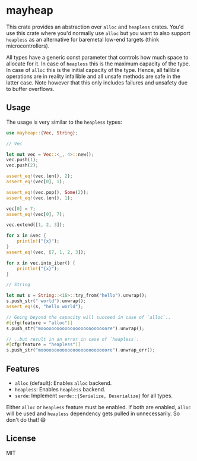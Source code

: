 # mayheap

This crate provides an abstraction over `alloc` and `heapless` crates. You'd use this crate where
you'd normally use `alloc` but you want to also support `heapless` as an alternative for baremetal
low-end targets (think microcontrollers).

All types have a generic const parameter that controls how much space to allocate for it. In case of
`heapless` this is the maximum capacity of the type. In case of `alloc` this is the initial capacity
of the type. Hence, all fallible operations are in reality infallible and all unsafe methods are
safe in the latter case. Note however that this only includes failures and unsafety due to buffer
overflows.

## Usage

The usage is very similar to the `heapless` types:

```rust
use mayheap::{Vec, String};

// Vec

let mut vec = Vec::<_, 4>::new();
vec.push(1);
vec.push(2);

assert_eq!(vec.len(), 2);
assert_eq!(vec[0], 1);

assert_eq!(vec.pop(), Some(2));
assert_eq!(vec.len(), 1);

vec[0] = 7;
assert_eq!(vec[0], 7);

vec.extend([1, 2, 3]);

for x in &vec {
    println!("{x}");
}
assert_eq!(vec, [7, 1, 2, 3]);

for x in vec.into_iter() {
    println!("{x}");
}

// String

let mut s = String::<16>::try_from("hello").unwrap();
s.push_str(" world").unwrap();
assert_eq!(s, "hello world");

// Going beyond the capacity will succeed in case of `alloc`..
#[cfg(feature = "alloc")]
s.push_str("mooooooooooooooooooooooooore").unwrap();

// ..but result in an error in case of `heapless`.
#[cfg(feature = "heapless")]
s.push_str("mooooooooooooooooooooooooore").unwrap_err();
```

## Features

* `alloc` (default): Enables `alloc` backend.
* `heapless`: Enables `heapless` backend.
* `serde`: Implement `serde::{Serialize, Deserialize}` for all types.

Either `alloc` or `heapless` feature must be enabled. If both are enabled, `alloc` will be used and
`heapless` dependency gets pulled in unnecessarily. So don't do that! 😄

## License

MIT
